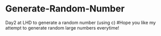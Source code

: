 # Generate-Random-Number
Day2 at LHD to generate a random number (using c)
#Hope you like my attempt to generate random large numbers everytime!
